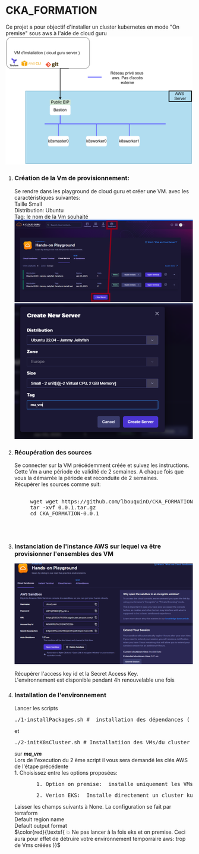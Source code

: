 # CKA_FORMATION

Ce projet a pour objectif  d'installer un cluster kubernetes en mode "On premise" sous aws  à l'aide de cloud guru
  <img src="md-picture/CKA_ARCHI.png"
     alt="create_provisionner" /></img>


<ol>
  <li><h3>Création de la Vm de provisionnement:  </h3></li>
  Se rendre dans les playground de cloud guru et créer une VM. avec les caractéristiques suivantes: </br>
    Taille Small </br>
    Distribution:  Ubuntu </br>
    Tag:  le nom de la Vm souhaité </br>
  <img src="md-picture/create_provisioner.png"
     alt="create_provisionner" /></img>
  <img src="md-picture/create_provisionedetails.png"
     alt="create provisionner" /></img>
</br>

  <li><h3> Récupération des sources </h3> </li>
    Se connecter sur la VM  précédemment créée et suivez les instructions.  Cette Vm a une période de validité de 2 semaines. A chaque fois que vous la démarrée la période est reconduite de 2 semaines. </br>
    Récupérer les sources comme suit: 
    <pre> 
     wget wget https://github.com/lbouquinD/CKA_FORMATION/archive/refs/tags/0.0.1.tar.gz 
     tar -xvf 0.0.1.tar.gz  
     cd CKA_FORMATION-0.0.1
    </pre>
</br>




<li><h3> Instanciation de l'instance AWS  sur lequel va être provisionner l'ensembles des VM </h3></li>

<img src="md-picture/create_aws_instance2.png"
     alt="create provisionner " />

Récupérer l'access  key  id et  la Secret Access Key.  
L'environnement est  disponible pendant 4h renouvelable une fois  






  <li><h3> Installation de l'environnement </h3></li>
  Lancer les scripts  <pre>./1-installPackages.sh #  installation des dépendances ( awscli et  terraform ) </pre>  et  <pre>./2-initK8sCluster.sh # Installatiion des VMs/du cluster </pre> sur <b><i>ma_vm</i></b></br>
  Lors de l'execution du  2 ème script il vous sera demandé les clés AWS de l'étape précédente  </br>
  1. Choisissez entre les options  proposées:  <br>
  <pre>       1. Option on_premise:  installe uniquement les VMs sur aws et  configure le tunel ssh pour accéder au différentes VMs  </pre>
  <pre>       2. Verion EKS:  Installe directement un cluster kubernetes sur aws </pre>
  Laisser les champs  suivants à None. La configuration se fait par terraform
</br>Default region name 
</br>Default output format </br>
<b></b>$\color{red}{\textsf{ 💥 Ne pas lancer à la fois eks et on premise. Ceci aura pour effet de détruire votre environnement temporraire aws: trop de Vms créées  }}$</b>
</ol>

